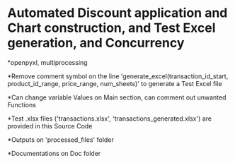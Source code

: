 # Automated Discount application and Chart construction, and Test Excel generation, and Concurrency

*openpyxl, multiprocessing

*Remove comment symbol on the line 'generate_excel(transaction_id_start, product_id_range, price_range, num_sheets)' to generate a Test Excel file

*Can change variable Values on Main section, can comment out unwanted Functions

*Test .xlsx files ('transactions.xlsx', 'transactions_generated.xlsx') are provided in this Source Code

*Outputs on 'processed_files' folder

*Documentations on Doc folder
